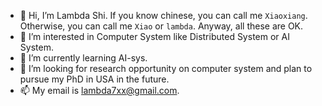 - 👋 Hi, I’m Lambda Shi. If you know chinese, you can call me `Xiaoxiang`. Otherwise, you can call me `Xiao` or `lambda`. Anyway, all these are OK.
- 👀 I’m interested in Computer System like Distributed System or AI System.
- 🌱 I’m currently learning AI-sys.
- 💞️ I’m looking for research opportunity on computer system and plan to pursue my PhD in USA in the future.
- 📫 My email is lambda7xx@gmail.com.

<!---
lambda7xx/lambda7xx is a ✨ special ✨ repository because its `README.md` (this file) appears on your GitHub profile.
You can click the Preview link to take a look at your changes.
--->
